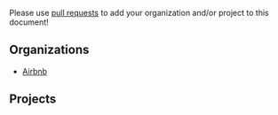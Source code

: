 Please use [pull requests](https://github.com/airbnb/aerosolve/pull/new/master) to add your organization and/or project to this document!

Organizations
----------
 - [Airbnb](https://github.com/airbnb)

Projects
----------
